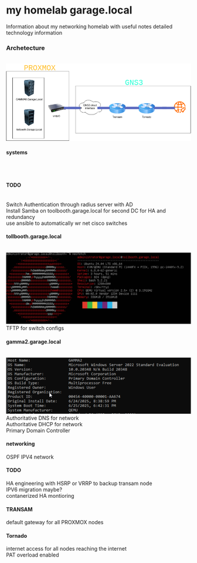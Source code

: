 # my homelab garage.local
Information about my networking homelab with useful notes detailed technology information
<H3>Archetecture</H3>
<br><img src="https://github.com/HemiCudaLover21/homelab_garage.local/blob/main/HOMELAB1.0.png">
<H4>systems</H4><br><br>
<H4>TODO</H4>
<br>Switch Authentication through radius server with AD
<br>Install Samba on toolbooth.garage.local for second DC for HA and redundancy
<br>use ansible to automatically wr net cisco switches
<H4>tollbooth.garage.local</H4>
<br><img src="https://github.com/HemiCudaLover21/homelab_garage.local/blob/main/Screenshot_20250626_172550.png">
<br>TFTP for switch configs
<H4>gamma2.garage.local</H4><br>
<img src="https://github.com/HemiCudaLover21/homelab_garage.local/blob/main/Screenshot_20250626_172458.png"><br>
Authoritative DNS for network<br>
Authoritative DHCP for network<br>
Primary Domain Controller<br>
<H4>networking</H4>
OSPF IPV4 network
<H4>TODO</H4>
HA engineering with HSRP or VRRP to backup transam node<br>
IPV6 migration maybe?<br>
contanerized HA montioring
<h4>TRANSAM</h4>
default gateway for all PROXMOX nodes
<h4>Tornado</h4>
internet access for all nodes reaching the internet<br>
PAT overload enabled
